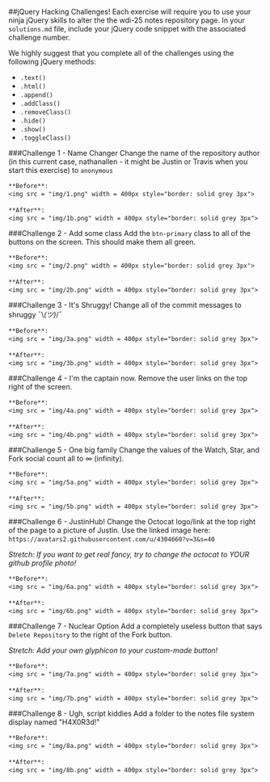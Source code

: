 ##jQuery Hacking Challenges!
Each exercise will require you to use your ninja jQuery skills to alter the the wdi-25 notes repository page.  In your `solutions.md` file, include your jQuery code snippet with the associated challenge number.

We highly suggest that you complete all of the challenges using the following jQuery methods:

 - `.text()`
 - `.html()`
 - `.append()`
 - `.addClass()`
 - `.removeClass()`
 - `.hide()`
 - `.show()`
 - `.toggleClass()`

###Challenge 1 - Name Changer
Change the name of the repository author (in this current case, nathanallen - it might be Justin or Travis when you start this exercise) to `anonymous`

    **Before**:  
    <img src = "img/1.png" width = 400px style="border: solid grey 3px">

    **After**:
    <img src = "img/1b.png" width = 400px style="border: solid grey 3px">


###Challenge 2 - Add some class
Add the `btn-primary` class to all of the buttons on the screen.  This should make them all green.
 
    **Before**:
    <img src = "img/2.png" width = 400px style="border: solid grey 3px">

    **After**:
    <img src = "img/2b.png" width = 400px style="border: solid grey 3px">

###Challenge 3 - It's Shruggy!
Change all of the commit messages to shruggy ¯\\_(ツ)_/¯
 
    **Before**:
    <img src = "img/3a.png" width = 400px style="border: solid grey 3px">

    **After**:
    <img src = "img/3b.png" width = 400px style="border: solid grey 3px">

###Challenge 4 - I'm the captain now.
Remove the user links on the top right of the screen. 
 
    **Before**:
    <img src = "img/4a.png" width = 400px style="border: solid grey 3px">

    **After**:
    <img src = "img/4b.png" width = 400px style="border: solid grey 3px">

###Challenge 5 - One big family
Change the values of the Watch, Star, and Fork social count all to ∞ (infinity). 
 
    **Before**:
    <img src = "img/5a.png" width = 400px style="border: solid grey 3px">

    **After**:
    <img src = "img/5b.png" width = 400px style="border: solid grey 3px">


###Challenge 6 - JustinHub!
Change the Octocat logo/link at the top right of the page to a picture of Justin.  Use the linked image here:
 `https://avatars2.githubusercontent.com/u/4304660?v=3&s=40`
 
*Stretch: If you want to get real fancy, try to change the octocat to YOUR github profile photo!*  
  
    **Before**:
    <img src = "img/6a.png" width = 400px style="border: solid grey 3px">

    **After**:
    <img src = "img/6b.png" width = 400px style="border: solid grey 3px">


###Challenge 7 - Nuclear Option
Add a completely useless button that says `Delete Repository` to the right of the Fork button.
 
*Stretch: Add your own glyphicon to your custom-made button!*
 
    **Before**:
    <img src = "img/7a.png" width = 400px style="border: solid grey 3px">

    **After**:
    <img src = "img/7b.png" width = 400px style="border: solid grey 3px">

###Challenge 8 - Ugh, script kiddies
Add a folder to the notes file system display named "H4X0R3d!"

    **Before**:
    <img src = "img/8a.png" width = 400px style="border: solid grey 3px">

    **After**:
    <img src = "img/8b.png" width = 400px style="border: solid grey 3px">
